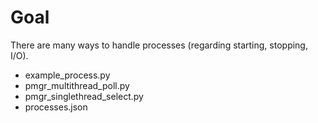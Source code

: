 Goal
====

There are many ways to handle processes (regarding starting, stopping, I/O).
 
* example_process.py  
* pmgr_multithread_poll.py
* pmgr_singlethread_select.py
* processes.json

